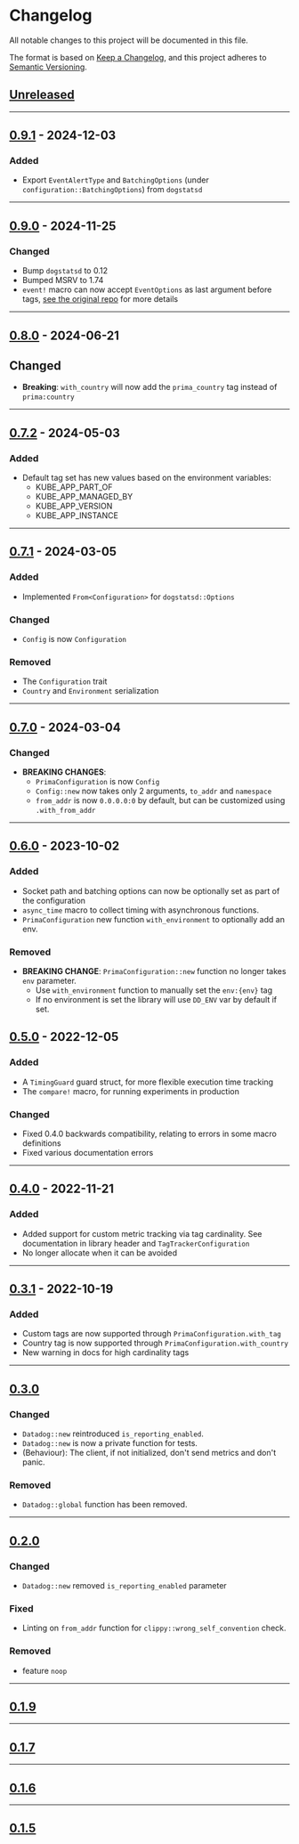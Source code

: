 # Changelog

All notable changes to this project will be documented in this file.

The format is based on [Keep a Changelog](https://keepachangelog.com/en/1.0.0/),
and this project adheres to
[Semantic Versioning](https://semver.org/spec/v2.0.0.html).

## [Unreleased]

---

## [0.9.1] - 2024-12-03

### Added

- Export `EventAlertType` and `BatchingOptions` (under
  `configuration::BatchingOptions`) from `dogstatsd`

---

## [0.9.0] - 2024-11-25

### Changed

- Bump `dogstatsd` to 0.12
- Bumped MSRV to 1.74
- `event!` macro can now accept `EventOptions` as last argument before tags,
  [see the original repo](https://github.com/mcasper/dogstatsd-rs) for more
  details

---

## [0.8.0] - 2024-06-21

## Changed

- **Breaking**: `with_country` will now add the `prima_country` tag instead of
  `prima:country`

---

## [0.7.2] - 2024-05-03

### Added

- Default tag set has new values based on the environment variables:
  - KUBE_APP_PART_OF
  - KUBE_APP_MANAGED_BY
  - KUBE_APP_VERSION
  - KUBE_APP_INSTANCE

---

## [0.7.1] - 2024-03-05

### Added

- Implemented `From<Configuration>` for `dogstatsd::Options`

### Changed

- `Config` is now `Configuration`

### Removed

- The `Configuration` trait
- `Country` and `Environment` serialization

---

## [0.7.0] - 2024-03-04

### Changed

- **BREAKING CHANGES**:
  - `PrimaConfiguration` is now `Config`
  - `Config::new` now takes only 2 arguments, `to_addr` and `namespace`
  - `from_addr` is now `0.0.0.0:0` by default, but can be customized using
    `.with_from_addr`

---

## [0.6.0] - 2023-10-02

### Added

- Socket path and batching options can now be optionally set as part of the
  configuration
- `async_time` macro to collect timing with asynchronous functions.
- `PrimaConfiguration` new function `with_environment` to optionally add an env.

### Removed

- **BREAKING CHANGE**: `PrimaConfiguration::new` function no longer takes `env`
  parameter.
  - Use `with_environment` function to manually set the `env:{env}` tag
  - If no environment is set the library will use `DD_ENV` var by default if
    set.

## [0.5.0] - 2022-12-05

### Added

- A `TimingGuard` guard struct, for more flexible execution time tracking
- The `compare!` macro, for running experiments in production

### Changed

- Fixed 0.4.0 backwards compatibility, relating to errors in some macro
  definitions
- Fixed various documentation errors

---

## [0.4.0] - 2022-11-21

### Added

- Added support for custom metric tracking via tag cardinality. See
  documentation in library header and `TagTrackerConfiguration`
- No longer allocate when it can be avoided

---

## [0.3.1] - 2022-10-19

### Added

- Custom tags are now supported through `PrimaConfiguration.with_tag`
- Country tag is now supported through `PrimaConfiguration.with_country`
- New warning in docs for high cardinality tags

---

## [0.3.0]

### Changed

- `Datadog::new` reintroduced `is_reporting_enabled`.
- `Datadog::new` is now a private function for tests.
- (Behaviour): The client, if not initialized, don't send metrics and don't
  panic.

### Removed

- `Datadog::global` function has been removed.

---

## [0.2.0]

### Changed

- `Datadog::new` removed `is_reporting_enabled` parameter

### Fixed

- Linting on `from_addr` function for `clippy::wrong_self_convention` check.

### Removed

- feature `noop`

---

## [0.1.9]

---

## [0.1.7]

---

## [0.1.6]

---

## [0.1.5]

[Unreleased]: https://github.com/primait/prima_datadog.rs/compare/0.9.1...HEAD
[0.9.1]: https://github.com/primait/prima_datadog.rs/compare/0.9.0...0.9.1
[0.9.0]: https://github.com/primait/prima_datadog.rs/compare/0.8.0...0.9.0
[0.8.0]: https://github.com/primait/prima_datadog.rs/compare/0.7.2...0.8.0
[0.7.2]: https://github.com/primait/prima_datadog.rs/compare/0.7.1...0.7.2
[0.7.1]: https://github.com/primait/prima_datadog.rs/compare/0.7.0...0.7.1
[0.7.0]: https://github.com/primait/prima_datadog.rs/compare/0.7.0...0.7.0
[0.6.0]: https://github.com/primait/prima_datadog.rs/compare/0.5.0...0.6.0
[0.5.0]: https://github.com/primait/prima_datadog.rs/compare/0.4.0...0.5.0
[0.4.0]: https://github.com/primait/prima_datadog.rs/compare/0.3.1...0.4.0
[0.3.1]: https://github.com/primait/prima_datadog.rs/compare/0.3.0...0.3.1
[0.3.0]: https://github.com/primait/prima_datadog.rs/compare/0.2.0...0.3.0
[0.2.0]: https://github.com/primait/prima_datadog.rs/compare/0.1.9...0.2.0
[0.1.9]: https://github.com/primait/prima_datadog.rs/compare/0.1.7...0.1.9
[0.1.7]: https://github.com/primait/prima_datadog.rs/compare/0.1.6...0.1.7
[0.1.6]: https://github.com/primait/prima_datadog.rs/compare/0.1.5...0.1.6
[0.1.5]: https://github.com/primait/prima_datadog.rs/releases/tag/0.1.5
